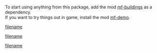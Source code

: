 To start using anything from this package, add the mod [mf-buildings](https://mods.factorio.com/mod/mf-buildings) as a dependency.\
If you want to try things out in game, install the mod [mf-demo](https://mods.factorio.com/mod/mf-demo).

[filename](advanced-foundry.md ':include')

[filename](atom-forge.md ':include')

[filename](lumber-mill.md ':include')